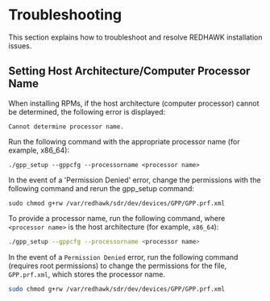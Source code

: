 # Troubleshooting

This section explains how to troubleshoot and resolve REDHAWK installation issues.

## Setting Host Architecture/Computer Processor Name

When installing RPMs, if the host architecture (computer processor) cannot be determined, the following error is displayed:
```
Cannot determine processor name.
```
Run the following command with the appropriate processor name (for example, x86_64):
```
./gpp_setup --gppcfg --processorname <processor name>
```
In the event of a 'Permission Denied' error, change the permissions with the following command and rerun the gpp_setup command:
```
sudo chmod g+rw /var/redhawk/sdr/dev/devices/GPP/GPP.prf.xml
```

To provide a processor name, run the following command, where `<processor name>` is the host architecture (for example, `x86_64`):

```bash
./gpp_setup --gppcfg --processorname <processor name>
```

In the event of a `Permission Denied` error, run the following command (requires root permissions) to change the permissions for the file, `GPP.prf.xml`, which stores the processor name.

```bash
sudo chmod g+rw /var/redhawk/sdr/dev/devices/GPP/GPP.prf.xml
```

